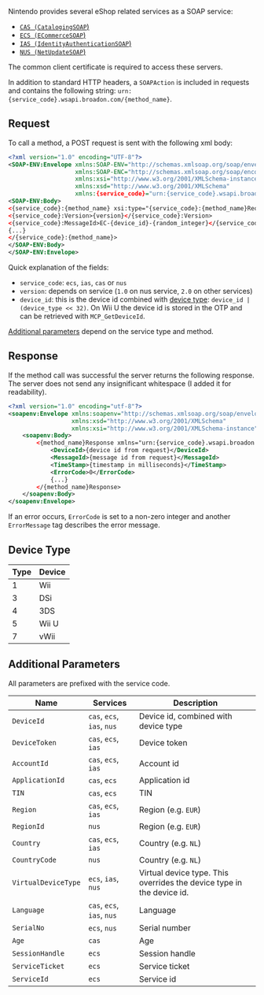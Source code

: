 Nintendo provides several eShop related services as a SOAP service:

* [`CAS (CatalogingSOAP`)](CAS-Server)
* [`ECS (ECommerceSOAP`)](ECS-Server)
* [`IAS (IdentityAuthenticationSOAP`)](IAS-Server)
* [`NUS (NetUpdateSOAP`)](NUS-Server)

The common client certificate is required to access these servers.

In addition to standard HTTP headers, a `SOAPAction` is included in requests and contains the following string: `urn:{service_code}.wsapi.broadon.com/{method_name}`.

## Request
To call a method, a POST request is sent with the following xml body:

```xml
<?xml version="1.0" encoding="UTF-8"?>
<SOAP-ENV:Envelope xmlns:SOAP-ENV="http://schemas.xmlsoap.org/soap/envelope/"
                   xmlns:SOAP-ENC="http://schemas.xmlsoap.org/soap/encoding/"
                   xmlns:xsi="http://www.w3.org/2001/XMLSchema-instance"
                   xmlns:xsd="http://www.w3.org/2001/XMLSchema"
                   xmlns:{service_code}="urn:{service_code}.wsapi.broadon.com">
<SOAP-ENV:Body>
<{service_code}:{method_name} xsi:type="{service_code}:{method_name}RequestType">
<{service_code}:Version>{version}</{service_code}:Version>
<{service_code}:MessageId>EC-{device_id}-{random_integer}</{service_code}:MessageId>
{...}
</{service_code}:{method_name}>
</SOAP-ENV:Body>
</SOAP-ENV:Envelope>
```

Quick explanation of the fields:

* `service_code`: `ecs`, `ias`, `cas` or `nus`
* `version`: depends on service (`1.0` on nus service, `2.0` on other services)
* `device_id`: this is the device id combined with [device type](#device-type): `device_id | (device_type << 32)`. On Wii U the device id is stored in the OTP and can be retrieved with `MCP_GetDeviceId`.

[Additional parameters](#additional-parameters) depend on the service type and method.

## Response
If the method call was successful the server returns the following response. The server does not send any insignificant whitespace (I added it for readability).

```xml
<?xml version="1.0" encoding="utf-8"?>
<soapenv:Envelope xmlns:soapenv="http://schemas.xmlsoap.org/soap/envelope/"
                  xmlns:xsd="http://www.w3.org/2001/XMLSchema"
                  xmlns:xsi="http://www.w3.org/2001/XMLSchema-instance">
    <soapenv:Body>
        <{method_name}Response xmlns="urn:{service_code}.wsapi.broadon.com">
            <DeviceId>{device id from request}</DeviceId>
            <MessageId>{message id from request}</MessageId>
            <TimeStamp>{timestamp in milliseconds}</TimeStamp>
            <ErrorCode>0</ErrorCode>
            {...}
        </{method_name}Response>
    </soapenv:Body>
</soapenv:Envelope>
```

If an error occurs, `ErrorCode` is set to a non-zero integer and another `ErrorMessage` tag describes the error message.

## Device Type
| Type | Device |
| --- | --- |
| 1 | Wii |
| 3 | DSi |
| 4 | 3DS |
| 5 | Wii U |
| 7 | vWii |

## Additional Parameters
All parameters are prefixed with the service code.

| Name | Services | Description |
| --- | --- | --- |
| `DeviceId` | `cas`, `ecs`, `ias`, `nus` | Device id, combined with device type |
| `DeviceToken` | `cas`, `ecs`, `ias` | Device token |
| `AccountId` | `cas`, `ecs`, `ias` | Account id |
| `ApplicationId` | `cas`, `ecs` | Application id |
| `TIN` | `cas`, `ecs` | TIN |
| `Region` | `cas`, `ecs`, `ias` | Region (e.g. `EUR`) |
| `RegionId` | `nus` | Region (e.g. `EUR`) |
| `Country` | `cas`, `ecs`, `ias` | Country (e.g. `NL`) |
| `CountryCode` | `nus` | Country (e.g. `NL`) |
| `VirtualDeviceType` | `ecs`, `ias`, `nus` | Virtual device type. This overrides the device type in the device id. |
| `Language` | `cas`, `ecs`, `ias`, `nus` | Language |
| `SerialNo` | `ecs`, `nus` | Serial number |
| `Age` | `cas` | Age |
| `SessionHandle` | `ecs` | Session handle |
| `ServiceTicket` | `ecs` | Service ticket |
| `ServiceId` | `ecs` | Service id |